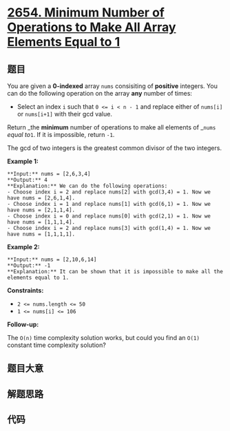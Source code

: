 # [2654. Minimum Number of Operations to Make All Array Elements Equal to 1](https://leetcode.com/problems/minimum-number-of-operations-to-make-all-array-elements-equal-to-1)

## 题目

You are given a **0-indexed**  array `nums` consisiting of **positive**
integers. You can do the following operation on the array **any** number of
times:

  * Select an index `i` such that `0 <= i < n - 1` and replace either of `nums[i]` or `nums[i+1]` with their gcd value.

Return _the **minimum** number of operations to make all elements of _`nums`
_equal to_`1`. If it is impossible, return `-1`.

The gcd of two integers is the greatest common divisor of the two integers.



**Example 1:**

    
    
    **Input:** nums = [2,6,3,4]
    **Output:** 4
    **Explanation:** We can do the following operations:
    - Choose index i = 2 and replace nums[2] with gcd(3,4) = 1. Now we have nums = [2,6,1,4].
    - Choose index i = 1 and replace nums[1] with gcd(6,1) = 1. Now we have nums = [2,1,1,4].
    - Choose index i = 0 and replace nums[0] with gcd(2,1) = 1. Now we have nums = [1,1,1,4].
    - Choose index i = 2 and replace nums[3] with gcd(1,4) = 1. Now we have nums = [1,1,1,1].
    

**Example 2:**

    
    
    **Input:** nums = [2,10,6,14]
    **Output:** -1
    **Explanation:** It can be shown that it is impossible to make all the elements equal to 1.
    



**Constraints:**

  * `2 <= nums.length <= 50`
  * `1 <= nums[i] <= 106`



**Follow-up:**

The `O(n)` time complexity solution works, but could you find an `O(1)`
constant time complexity solution?


## 题目大意

## 解题思路

## 代码

```javascript

```

